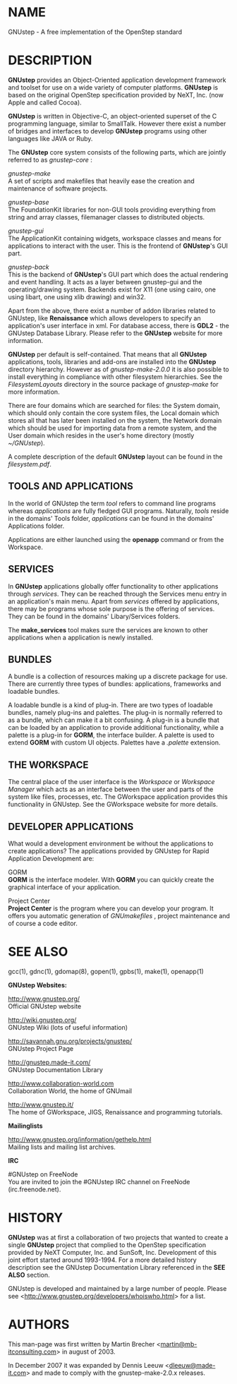 NAME
====

GNUstep - A free implementation of the OpenStep standard

DESCRIPTION
===========

**GNUstep** provides an Object-Oriented application development framework and toolset for use on a wide variety of computer platforms. **GNUstep** is based on the original OpenStep specification provided by NeXT, Inc. (now Apple and called Cocoa).

**GNUstep** is written in Objective-C, an object-oriented superset of the C programming language, similar to SmallTalk. However there exist a number of bridges and interfaces to develop **GNUstep** programs using other languages like JAVA or Ruby.

The **GNUstep** core system consists of the following parts, which are jointly referred to as *gnustep-core* :

*gnustep-make*  
A set of scripts and makefiles that heavily ease the creation and maintenance of software projects.

*gnustep-base*  
The FoundationKit libraries for non-GUI tools providing everything from string and array classes, filemanager classes to distributed objects.

*gnustep-gui*  
The ApplicationKit containing widgets, workspace classes and means for applications to interact with the user. This is the frontend of **GNUstep**'s GUI part.

*gnustep-back*  
This is the backend of **GNUstep**'s GUI part which does the actual rendering and event handling. It acts as a layer between gnustep-gui and the operating/drawing system. Backends exist for X11 (one using cairo, one using libart, one using xlib drawing) and win32.

Apart from the above, there exist a number of addon libraries related to GNUstep, like **Renaissance** which allows developers to specify an application's user interface in xml. For database access, there is **GDL2** - the GNUstep Database Library. Please refer to the **GNUstep** website for more information.

**GNUstep** per default is self-contained. That means that all **GNUstep** applications, tools, libraries and add-ons are installed into the **GNUstep** directory hierarchy. However as of *gnustep-make-2.0.0* it is also possible to install everything in compliance with other filesystem hierarchies. See the *FilesystemLayouts* directory in the source package of *gnustep-make* for more information.

There are four domains which are searched for files: the System domain, which should only contain the core system files, the Local domain which stores all that has later been installed on the system, the Network domain which should be used for importing data from a remote system, and the User domain which resides in the user's home directory (mostly *~/GNUstep*).

A complete description of the default **GNUstep** layout can be found in the *filesystem.pdf*.

TOOLS AND APPLICATIONS
----------------------

In the world of GNUstep the term *tool* refers to command line programs whereas *applications* are fully fledged GUI programs. Naturally, *tools* reside in the domains' Tools folder, *applications* can be found in the domains' Applications folder.

Applications are either launched using the **openapp** command or from the Workspace.

SERVICES
--------

In **GNUstep** applications globally offer functionality to other applications through *services*. They can be reached through the Services menu entry in an application's main menu. Apart from *services* offered by applications, there may be programs whose sole purpose is the offering of services. They can be found in the domains' Libary/Services folders.

The **make\_services** tool makes sure the services are known to other applications when a application is newly installed.

BUNDLES
-------

A bundle is a collection of resources making up a discrete package for use. There are currently three types of bundles: applications, frameworks and loadable bundles.

A loadable bundle is a kind of plug-in. There are two types of loadable bundles, namely plug-ins and palettes. The plug-in is normally referred to as a bundle, which can make it a bit confusing. A plug-in is a bundle that can be loaded by an application to provide additional functionality, while a palette is a plug-in for **GORM**, the interface builder. A palette is used to extend **GORM** with custom UI objects. Palettes have a *.palette* extension.

THE WORKSPACE
-------------

The central place of the user interface is the *Workspace* or *Workspace Manager* which acts as an interface between the user and parts of the system like files, processes, etc. The GWorkspace application provides this functionality in GNUstep. See the GWorkspace website for more details.

DEVELOPER APPLICATIONS
----------------------

What would a development environment be without the applications to create applications? The applications provided by GNUstep for Rapid Application Development are:

GORM  
**GORM** is the interface modeler. With **GORM** you can quickly create the graphical interface of your application.

Project Center  
**Project Center** is the program where you can develop your program. It offers you automatic generation of *GNUmakefiles* , project maintenance and of course a code editor.

SEE ALSO
========

gcc(1), gdnc(1), gdomap(8), gopen(1), gpbs(1), make(1), openapp(1)

**GNUstep Websites:**

http://www.gnustep.org/  
Official GNUstep website

http://wiki.gnustep.org/  
GNUstep Wiki (lots of useful information)

http://savannah.gnu.org/projects/gnustep/  
GNUstep Project Page

http://gnustep.made-it.com/  
GNUstep Documentation Library

http://www.collaboration-world.com  
Collaboration World, the home of GNUmail

http://www.gnustep.it/  
The home of GWorkspace, JIGS, Renaissance and programming tutorials.

**Mailinglists**

http://www.gnustep.org/information/gethelp.html  
Mailing lists and mailing list archives.

**IRC**

\#GNUstep on FreeNode  
You are invited to join the \#GNUstep IRC channel on FreeNode (irc.freenode.net).

HISTORY
=======

**GNUstep** was at first a collaboration of two projects that wanted to create a single **GNUstep** project that complied to the OpenStep specification provided by NeXT Computer, Inc. and SunSoft, Inc. Development of this joint effort started around 1993-1994. For a more detailed history description see the GNUstep Documentation Library referenced in the **SEE ALSO** section.

GNUstep is developed and maintained by a large number of people. Please see &lt;http://www.gnustep.org/developers/whoiswho.html&gt; for a list.

AUTHORS
=======

This man-page was first written by Martin Brecher &lt;martin@mb-itconsulting.com&gt; in august of 2003.

In December 2007 it was expanded by Dennis Leeuw &lt;dleeuw@made-it.com&gt; and made to comply with the gnustep-make-2.0.x releases.
